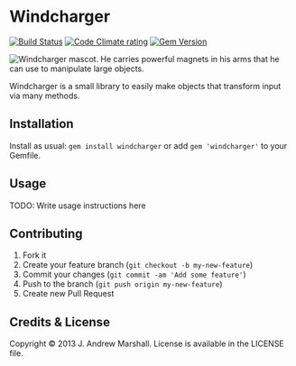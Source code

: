 # Windcharger

[![Build Status](https://secure.travis-ci.org/amarshall/windcharger.png?branch=master)](https://travis-ci.org/amarshall/windcharger)
[![Code Climate rating](https://codeclimate.com/github/amarshall/windcharger.png)](https://codeclimate.com/github/amarshall/windcharger)
[![Gem Version](https://badge.fury.io/rb/windcharger.png)](https://rubygems.org/gems/windcharger)

![Windcharger mascot. He carries powerful magnets in his arms that he can use to manipulate large objects.](https://i.imgur.com/lApzHFP.jpg "He carries powerful magnets in his arms that he can use to manipulate large objects.")

Windcharger is a small library to easily make objects that transform input via many methods.

## Installation

Install as usual: `gem install windcharger` or add `gem 'windcharger'` to your Gemfile.

## Usage

TODO: Write usage instructions here

## Contributing

1. Fork it
2. Create your feature branch (`git checkout -b my-new-feature`)
3. Commit your changes (`git commit -am 'Add some feature'`)
4. Push to the branch (`git push origin my-new-feature`)
5. Create new Pull Request

## Credits & License

Copyright © 2013 J. Andrew Marshall. License is available in the LICENSE file.
